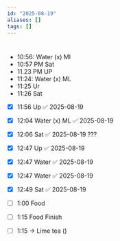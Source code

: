 ```yaml
---
id: "2025-08-19"
aliases: []
tags: []
---
```


#

##

- 10:56: Water (x) Ml
- 10:57 PM Sat
- 11.23 PM UP
- 11:24: Water (x) ML
- 11:25 Ur
- 11:26 Sat
- [x] 11:56 Up ✅ 2025-08-19
- [x] 12:04 Water (x) ML ✅ 2025-08-19
- [x] 12:06 Sat ✅ 2025-08-19
???
- [x] 12:47 Up ✅ 2025-08-19
- [x] 12:47 Water ✅ 2025-08-19
- [x] 12:47 Water ✅ 2025-08-19
- [x] 12:49 Sat ✅ 2025-08-19

- [ ] 1:00 Food
- [ ] 1:15 Food Finish
- [ ] 1:15 -> Lime tea ()
